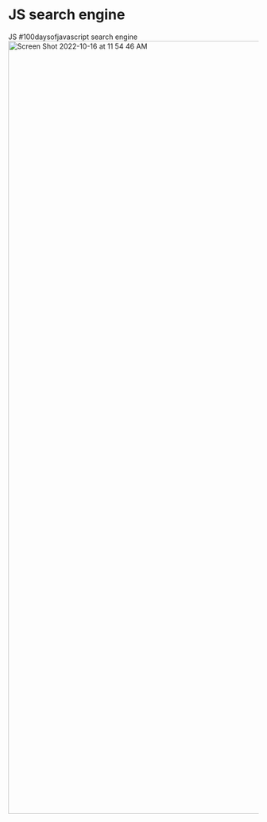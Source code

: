 # JS search engine
 JS #100daysofjavascript search engine
<img width="1551" alt="Screen Shot 2022-10-16 at 11 54 46 AM" src="https://user-images.githubusercontent.com/110871707/196495768-01fd9a01-f956-4643-b21b-aeb5eafd272a.png">

